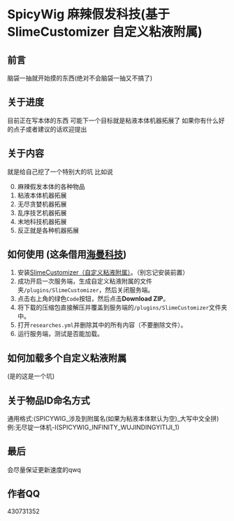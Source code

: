 # SpicyWig 麻辣假发科技(基于SlimeCustomizer 自定义粘液附属)

## 前言
 
脑袋一抽就开始摸的东西(绝对不会脑袋一抽又不搞了)

## 关于进度

目前正在写本体的东西 可能下一个目标就是粘液本体机器拓展了
如果你有什么好的点子或者建议的话欢迎提出

## 关于内容

就是给自己挖了一个特别大的坑 比如说

0. 麻辣假发本体的各种物品
1. 粘液本体机器拓展
2. 无尽贪婪机器拓展
3. 乱序技艺机器拓展
4. 末地科技机器拓展
5. 反正就是各种机器拓展

## 如何使用 (这条借用[海曼科技](https://github.com/shixinzia/HaimanTech/blob/main/README.md))

1. 安装[SlimeCustomizer（自定义粘液附属）](https://builds.guizhanss.cn/SlimefunGuguProject/SlimeCustomizer/master)。（别忘记安装前置）
2. 成功开启一次服务端，生成自定义粘液附属的文件夹`/plugins/SlimeCustomizer`，然后关闭服务端。
3. 点击右上角的绿色`Code`按钮，然后点击**Download ZIP**。
4. 将下载的压缩包直接解压并覆盖到服务端的`/plugins/SlimeCustomizer`文件夹中。
5. 打开`researches.yml`并删除其中的所有内容（不要删除文件）。
6. 运行服务端，测试是否能加载。

## 如何加载多个自定义粘液附属

(是的这是一个坑)

## 关于物品ID命名方式

通用格式:(SPICYWIG_涉及到附属名(如果为粘液本体默认为空)_大写中文全拼)
     例:无尽锭一体机-I(SPICYWIG_INFINITY_WUJINDINGYITIJI_1)

## 最后

会尽量保证更新速度的qwq

## 作者QQ

430731352
